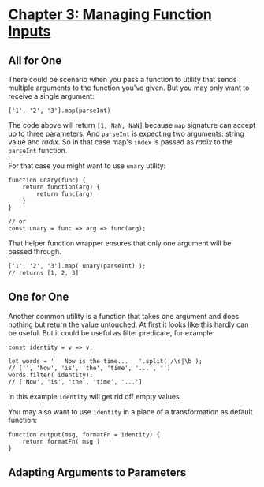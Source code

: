# [Chapter 3: Managing Function Inputs](https://github.com/getify/Functional-Light-JS/blob/master/manuscript/ch3.md)

## All for One

There could be scenario when you pass a function to utility that sends multiple arguments to the function you've given. But you may only want to receive a single argument:

```JS
['1', '2', '3'].map(parseInt)
```

The code above will return `[1, NaN, NaN]` because `map` signature can accept up to three parameters. And `parseInt` is expecting two arguments: string value and *radix*. So in that case map's `index` is passed as *radix* to the `parseInt` function.

For that case you might want to use `unary` utility:

```JS
function unary(func) {
    return function(arg) {
        return func(arg)
    }
}

// or
const unary = func => arg => func(arg);
```

That helper function wrapper ensures that only one argument will be passed through.

```JS
['1', '2', '3'].map( unary(parseInt) );
// returns [1, 2, 3]
```

## One for One

Another common utility is a function that takes one argument and does nothing but return the value untouched. At first it looks like this hardly can be useful. But it could be useful as filter predicate, for example:

```JS
const identity = v => v;

let words = '   Now is the time...   '.split( /\s|\b );
// ['', 'Now', 'is', 'the', 'time', '...', '']
words.filter( identity);
// ['Now', 'is', 'the', 'time', '...']
```

In this example `identity` will get rid off empty values.

You may also want to use `identity` in a place of a transformation as default function:

```JS
function output(msg, formatFn = identity) {
    return formatFn( msg )
}
```

## Adapting Arguments to Parameters
